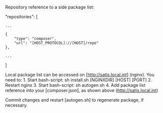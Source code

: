 
Repository reference to a side package list:

"repositories": [

    ...

    {
        "type": "composer",
        "url": "[HOST_PROTOCOL]://[HOST]/repo"
    },

    ...

]

Local package list can be accessed on [http://satis.local.int] (nginx). You need to:
    1. Start bash-script: sh install.sh [NGINXDIR] [HOST] [PORT]
    2. Restart nginx
    3. Start bash-script: sh autogen.sh
    4. Add package list reference into your [composer.json], as shown above (http://satis.local.int)

Commit changes and restart [autogen.sh] to regenerate package, if necessary.
